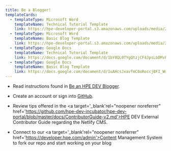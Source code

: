 ```yaml
---
title: Be a Blogger!
templateCards:
  - templateType: Microsoft Word
    templateName: Technical Tutorial Template
    link: https://hpe-developer-portal.s3.amazonaws.com/uploads/media/2021/8/HPE-DEV-TECHNICAL-TUTORIAL-TEMPLATE-FINAL.docx
  - templateType: Microsoft Word
    templateName: Basic Blog Template
    link: https://hpe-developer-portal.s3.amazonaws.com/uploads/media/2021/8/HPE-DEV-BASIC-BLOG-TEMPLATE-FINAL.docx
  - templateType: Google Docs
    templateName: Technical Tutorial Template
    link: https://docs.google.com/document/d/1bY0QL0TYgQtzjCF4JpsLbDMvPUMarIwQoVZFjQYej1Y/edit
  - templateType: Google Docs
    templateName: Basic Blog Template
    link: https://docs.google.com/document/d/1uAHcsJxavfmC0oRoccjBFI_WmuALDWhOINATiCEoDIw/edit
---
```

- Read instructions found in [Be an HPE DEV Blogger](https://developer.hpe.com/blog/be-an-hpe-dev-blogger/). 

- Create an account or sign into <a target='\_blank' rel="noopener noreferrer" href='https://github.com/hpe-dev-incubator/hpe-dev-portal'>GitHub</a>.

- Review tips offered in the <a target='\_blank'rel="noopener noreferrer" href='https://github.com/hpe-dev-incubator/hpe-dev-portal/blob/master/docs/ContributorGuide-v2.md'>HPE DEV External Contributor Guide</a> regarding the Netlify CMS. 

- Connect to our <a target='\_blank'rel="noopener noreferrer" href='https://developer.hpe.com/admin'>Content Management System</a>  to fork our repo and start working on your blog